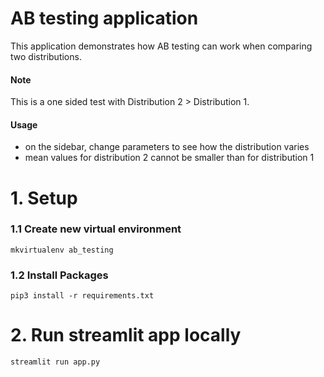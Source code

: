 # AB testing application

This application demonstrates how AB testing can work when comparing two distributions. 

#### Note
This is a one sided test with Distribution 2 > Distribution 1. 

#### Usage
* on the sidebar, change parameters to see how the distribution varies
* mean values for distribution 2 cannot be smaller than for distribution 1


# 1. Setup

### 1.1 Create new virtual environment
```mkvirtualenv ab_testing```

### 1.2 Install Packages
```pip3 install -r requirements.txt```

# 2. Run streamlit app locally
```streamlit run app.py```